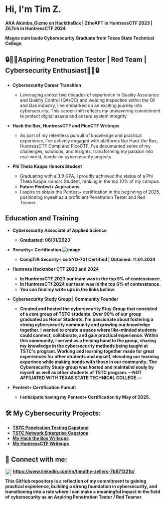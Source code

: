 <h1>Hi, I'm Tim Z. </h1>
  <b>AKA Akimbo_Gizmo on HacktheBox | ZtheAPT in HuntressCTF 2023 | ZiLTch in HuntressCTF 2024</b> 
  
  <b>Magna cum laude Cybersecurity Graduate from Texas State Technical College</b>

<h2>🔒👨‍💻Aspiring Penetration Tester | Red Team | Cybersecurity Enthusiast👨‍💻🔒</h2>

- <b>Cybersecurity Career Transition</b>
  - Leveraging almost two decades of experience in Quality Assurance and Quality Control (QA/QC) and welding inspection within the Oil and Gas industry, I've embarked on an exciting journey into cybersecurity. This career shift reflects my unwavering commitment to protect digital assets and ensure system integrity.

- <b>Hack the Box, HuntressCTF and PicoCTF Writeups</b>
  - As part of my relentless pursuit of knowledge and practical experience, I've actively engaged with platforms like Hack the Box, HuntressCTF Comp and PicoCTF. I've documented some of my challenges, solutions, and insights, transforming my passion into real-world, hands-on cybersecurity projects.

- <b>Phi Theta Kappa Honors Student</b>
  - Graduating with a 3.9 GPA, I proudly achieved the status of a Phi Theta Kappa Honors Student, ranking in the top 10% of my campus.
  - <b>Future Pentest+ Aspirations</b>
  - I aspire to obtain the Pentest+ certification in the beginning of 2025, positioning myself as a proficient Penetration Tester and Red Teamer.

<h2> Education and Training</h2>

- <b>Cybersecurity Associate of Applied Science
  - Graduated: 08/31/2023

- <b>Security+ Certification</b> ![image](https://github.com/user-attachments/assets/4bf767e4-4c47-4f3c-91c7-9e9120a18231) 
  - CompTIA Security+ ce SYO-701 Certified | Obtained: 11.01.2024 

- <b>Huntress Hacktober CTF 2023 and 2024<b>
  - In HuntressCTF 2023 our team was in the top 5% of contesstance.
  - In HuntressCTf 2024 our team was in the top 6% of contesstance.
  - You can find my write ups in the links bellow.

- <b>Cybersecurity Study Group | Community Founder</b>
  - Created and hosted the cybersecurity Stuy Group that consisted of a core group of TSTC students. Over 90% of our group graduated as Honor Students. I'm passionate about fostering a strong cybersecurity community and growing our knowledge together. I wanted to create a space where like-minded students could connect, collaborate, 
    and gain practical experience. Within this community, I served as a helping hand to the group, sharing my knowledge in the cybersecurity methods being taught at TSTC's program. Working and learning together made for great experiences for other students and myself, elevating our learning experince while making bonds with those in 
    our community. The Cybersecurity Study group was hosted and maintaind souly by myself as well as other students of TSTC program.
    --NOT AFFILIATED WITH TEXAS STATE TECHNICAL COLLEGE.-- 

- <b>Pentest+ Certification Pursuit</b>
  - I anticipate having my Pentest+ Certification by May of 2025.

<h2>🛠️ My Cybersecurity Projects:</h2>

- [TSTC Penetration Testing Capstone](https://github.com/ZtheAPT/Pentest-Capstone-TSTC)
- [TSTC Network Enterprise Capstone](https://github.com/ZtheAPT/Network-Enterprise-Capstone-TSTC)
- [My Hack the Box Writeups](https://github.com/ZtheAPT/HacktheBox-Writeups)
- [My HuntressCTF Writeups](https://github.com/ZtheAPT/HuntressCTF-Writeups)
<h2> 🤝 Connect with me:</h2>


[<img align="left" alt="YourName | LinkedIn" width="22px" src="https://cdn.jsdelivr.net/npm/simple-icons@v3/icons/linkedin.svg" />][linkedin]   https://www.linkedin.com/in/timothy-zellers-7b871321b/


[linkedin]: https://www.linkedin.com/in/timothy-zellers



<b>This GitHub repository is a reflection of my commitment to gaining practical experience, building a strong foundation in cybersecurity, and transitioning into a role where I can make a meaningful impact in the field of cybersecurity as an Aspiring Penetration Tester / Red Teamer.<b>

